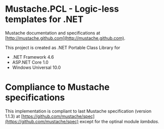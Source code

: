# Mustache.PCL - Logic-less templates for .NET 

Mustache documentation and specifications at [http://mustache.github.com](http://mustache.github.com).

This project is created as .NET Portable Class Library for 
- .NET Framework 4.6
- ASP.NET Core 1.0
- Windows Universal 10.0

# Compliance to Mustache specifications
This implementation is compliant to last Mustache specification (version 1.1.3) at [https://github.com/mustache/spec](https://github.com/mustache/spec) except for the optinal module *lambdas*.
